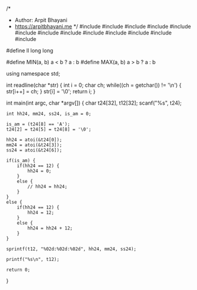 /*
 *  Author: Arpit Bhayani
 *  https://arpitbhayani.me
 */
#include <cmath>
#include <cstdio>
#include <cstdlib>
#include <climits>
#include <deque>
#include <iostream>
#include <list>
#include <limits>
#include <map>
#include <queue>
#include <set>
#include <stack>
#include <vector>

#define ll long long

#define MIN(a, b) a < b ? a : b
#define MAX(a, b) a > b ? a : b

using namespace std;

int readline(char *str) {
    int i = 0;
    char ch;
    while((ch = getchar()) != '\n') {
        str[i++] = ch;
    }
    str[i] = '\0';
    return i;
}

int main(int argc, char *argv[]) {
    char t24[32], t12[32];
    scanf("%s", t24);

    int hh24, mm24, ss24, is_am = 0;

    is_am = (t24[8] == 'A');
    t24[2] = t24[5] = t24[8] = '\0';

    hh24 = atoi(&t24[0]);
    mm24 = atoi(&t24[3]);
    ss24 = atoi(&t24[6]);

    if(is_am) {
        if(hh24 == 12) {
            hh24 = 0;
        }
        else {
            // hh24 = hh24;
        }
    }
    else {
        if(hh24 == 12) {
            hh24 = 12;
        }
        else {
            hh24 = hh24 + 12;
        }
    }

    sprintf(t12, "%02d:%02d:%02d", hh24, mm24, ss24);

    printf("%s\n", t12);

    return 0;
}
